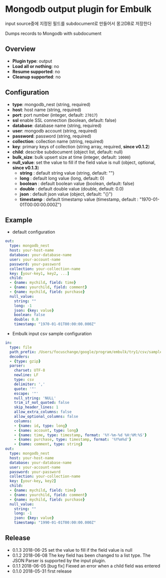 # Mongodb output plugin for Embulk

input source중에 지정된 필드를 subdocument로 만들어서 몽고DB로 저장한다

Dumps records to Mongodb with subdocument

## Overview

* **Plugin type**: output
* **Load all or nothing**: no
* **Resume supported**: no
* **Cleanup supported**: no

## Configuration

* **type**: mongodb_nest (string, required)
* **host**: host name (string, required)
* **port**: port number (integer, default: `27017`)
* **ssl** enable SSL connection (boolean, default: false)
* **database**: database name (string, required)
* **user**: mongodb account (string, required)
* **password**: password (string, required)
* **collection**: collection name (string, required)
* **key**: primary keys of collection (string array, required, **since v0.1.2**)
* **child**: describe subdocument  (object list, default: null)
* **bulk_size**: bulk upsert size at time (integer, default: `10000`)
* **null_value**: set the value to fill if the field value is null (object, optional, **since v0.1.3**)
  - **string** : default string value (string, default: "")
  - **long** : default long value (long, default: 0)
  - **boolean** : default boolean value (boolean, default: false)
  - **double** : default double value (double, default: 0.0)
  - **json** : default json value (object, default: "{}")
  - **timestamp** : default timestamp value (timestamp, default : "1970-01-01T00:00:00.000Z")



## Example

* default configuration
```yaml
out:
  type: mongodb_nest
  host: your-host-name
  database: your-database-name
  user: your-account-name
  password: your-password
  collection: your-collection-name
  key: [your-key1, key2, ...]
  child:
  - {name: mychild, field: time}
  - {name: yourchild, field: comment}
  - {name: mychild, field: purchase}
  null_value:
    string: ""
    long: -1
    json: {key: value}
    boolean: false
    double: 0.0
    timestamp: "1970-01-01T00:00:00.000Z"
```

* Embulk input csv sample configuration
```yaml
in:
  type: file
  path_prefix: /Users/focuschange/google/program/embulk/try1/csv/sample_
  decoders:
  - {type: gzip}
  parser:
    charset: UTF-8
    newline: LF
    type: csv
    delimiter: ','
    quote: '"'
    escape: '"'
    null_string: 'NULL'
    trim_if_not_quoted: false
    skip_header_lines: 1
    allow_extra_columns: false
    allow_optional_columns: false
    columns:
    - {name: id, type: long}
    - {name: account, type: long}
    - {name: time, type: timestamp, format: '%Y-%m-%d %H:%M:%S'}
    - {name: purchase, type: timestamp, format: '%Y%m%d'}
    - {name: comment, type: string}
out:
  type: mongodb_nest
  host: your-host-name
  database: your-database-name
  user: your-account-name
  password: your-password
  collection: your-collection-name
  key: [your-key, key2]
  child:
  - {name: mychild, field: time}
  - {name: yourchild, field: comment}
  - {name: mychild, field: purchase}
  null_value:
    string: ""
    long: -1
    json: {key: value}
    timestamp: "1990-01-01T00:00:00.000Z"
```


## Release
* 0.1.3 2018-06-25 set the value to fill if the field value is null
* 0.1.2 2018-06-08 The key field has been changed to a list type. The JSON Parser is supported by the input plugin.
* 0.1.1 2018-06-05 [bug fix] Fiexed an error when a child field was entered
* 0.1.0 2018-05-31 first release


